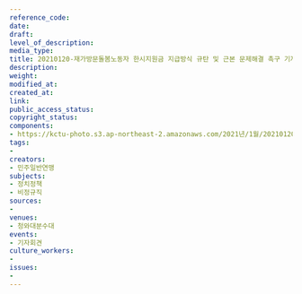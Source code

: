 ```yaml
---
reference_code: 
date: 
draft: 
level_of_description: 
media_type: 
title: 20210120-재가방문돌봄노동자 한시지원금 지급방식 규탄 및 근본 문제해결 촉구 기자회견
description: 
weight: 
modified_at: 
created_at: 
link: 
public_access_status: 
copyright_status: 
components:
- https://kctu-photo.s3.ap-northeast-2.amazonaws.com/2021년/1월/20210120-재가방문돌봄노동자+한시지원금+지급방식+규탄+및+근본+문제해결+촉구+기자회견/_5D48535.jpg
tags:
- 
creators:
- 민주일반연맹
subjects:
- 정치정책
- 비정규직
sources:
- 
venues:
- 청와대분수대
events:
- 기자회견
culture_workers:
- 
issues:
- 
---
```

